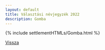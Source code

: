 ```yaml
---
layout: default
title: Választási névjegyzék 2022
description: Gomba
---
```


{% include settlementHTMLs/Gomba.html %}

[Vissza](../)